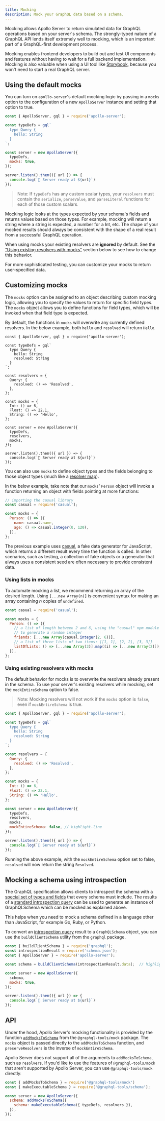 ```yaml
---
title: Mocking
description: Mock your GraphQL data based on a schema.
---
```


Mocking allows Apollo Server to return simulated data for GraphQL operations based on your server's schema. The strongly-typed nature of a GraphQL API lends itself extremely well to mocking, which is an important part of a GraphQL-first development process.  

Mocking enables frontend developers to build out and test UI components and features without having to wait for a full backend implementation. Mocking is also valuable when using a UI tool like [Storybook](https://storybook.js.org/), because you won't need to start a real GraphQL server.

## Using the default mocks

You can turn on `apollo-server`'s default mocking logic by passing in a `mocks` option to the configuration of a new `ApolloServer` instance and setting that option to true. 

```js
const { ApolloServer, gql } = require('apollo-server');

const typeDefs = gql`
  type Query {
    hello: String
  }
`;

const server = new ApolloServer({
  typeDefs,
  mocks: true,
});

server.listen().then(({ url }) => {
  console.log(`🚀 Server ready at ${url}`)
});
```

> Note: If `typeDefs` has any custom scalar types, your `resolvers` must contain the `serialize`, `parseValue`, and `parseLiteral` functions for each of those custom scalars.

Mocking logic looks at the types expected by your schema's fields and returns values based on those types. For example, mocking will return a string where a string is expected, a number for a Int, etc. The shape of your mocked results should always be consistent with the shape of a real result from a successful GraphQL operation.

When using mocks your existing resolvers are **ignored** by default. See the ["Using existing resolvers with mocks"](#using-existing-resolvers-with-mocks) section below to see how to change this behavior.

For more sophisticated testing, you can customize your mocks to return user-specified data.

## Customizing mocks

The `mocks` option can be assigned to an object describing custom mocking logic, allowing you to specify the values to return for specific field types. The `mocks` object allows you to define functions for field types, which will be invoked when that field type is expected. 

By default, the functions in `mocks` will overwrite any currently defined resolvers. In the below example, both `hello` and `resolved` will return `Hello`.

```js{16-20}
const { ApolloServer, gql } = require('apollo-server');

const typeDefs = gql`
  type Query {
    hello: String
    resolved: String
  }
`;

const resolvers = {
  Query: {
    resolved: () => 'Resolved',
  },
};

const mocks = {
  Int: () => 6,
  Float: () => 22.1,
  String: () => 'Hello',
};

const server = new ApolloServer({
  typeDefs,
  resolvers,
  mocks,
});

server.listen().then(({ url }) => {
  console.log(`🚀 Server ready at ${url}`)
});
```

You can also use `mocks` to define object types and the fields belonging to those object types (much like a [resolver map](../data/resolvers/#base-syntax)). 

In the below example, take note that our `mocks`' `Person` object will invoke a function returning an object with fields pointing at more functions:

```js
// importing the casual library 
const casual = require('casual');

const mocks = {
  Person: () => ({
    name: casual.name,
    age: () => casual.integer(0, 120),
  }),
};
```

The previous example uses [casual](https://github.com/boo1ean/casual), a fake data generator for JavaScript, which returns a different result every time the function is called. In other scenarios, such as testing, a collection of fake objects or a generator that always uses a consistent seed are often necessary to provide consistent data.

### Using lists in mocks

To automate mocking a list, we recommend returning an array of the desired length. Using `[...new Array(n)]` is convenient syntax for making an array containing *n* copies of `undefined`.

```js
const casual = require('casual');

const mocks = {
  Person: () => ({
    // a list of length between 2 and 6, using the "casual" npm module
    // to generate a random integer
    friends: [...new Array(casual.integer(2, 6))],
    // a list of three lists of two items: [[1, 1], [2, 2], [3, 3]]
    listOfLists: () => [...new Array(3)].map((i) => [...new Array(2)]),
  }),
};
```
### Using existing resolvers with mocks

The default behavior for mocks is to overwrite the resolvers already present in the schema. To use your server's existing resolvers while mocking, set the `mockEntireSchema` option to false.

> Note: Mocking resolvers will not work if the `mocks` option is `false`, even if `mockEntireSchema` is true.

```js
const { ApolloServer, gql } = require('apollo-server');

const typeDefs = gql`
  type Query {
    hello: String
    resolved: String
  }
`;

const resolvers = {
  Query: {
    resolved: () => 'Resolved',
  },
};

const mocks = {
  Int: () => 6,
  Float: () => 22.1,
  String: () => 'Hello',
};

const server = new ApolloServer({
  typeDefs,
  resolvers,
  mocks,
  mockEntireSchema: false, // highlight-line
});

server.listen().then(({ url }) => {
  console.log(`🚀 Server ready at ${url}`)
});
```

Running the above example, with the `mockEntireSchema` option set to false, `resolved` will now return the string `Resolved`.

## Mocking a schema using introspection

The GraphQL specification allows clients to introspect the schema with a [special set of types and fields](http://spec.graphql.org/October2021/#sec-Introspection) that every schema must include. The results of a [standard introspection query](https://github.com/graphql/graphql-js/blob/main/src/utilities/getIntrospectionQuery.ts) can be used to generate an instance of GraphQLSchema which can be mocked as explained above.

This helps when you need to mock a schema defined in a language other than JavaScript, for example Go, Ruby, or Python.

To convert an [introspection query](https://github.com/graphql/graphql-js/blob/main/src/utilities/getIntrospectionQuery.ts) result to a `GraphQLSchema` object, you can use the `buildClientSchema` utility from the `graphql` package.

```js
const { buildClientSchema } = require('graphql');
const introspectionResult = require('schema.json');
const { ApolloServer } = require('apollo-server');

const schema = buildClientSchema(introspectionResult.data);  // highlight-line

const server = new ApolloServer({
  schema,
  mocks: true,
});

server.listen().then(({ url }) => {
  console.log(`🚀 Server ready at ${url}`)
});
```

## API

Under the hood, Apollo Server's mocking functionality is provided by the function [`addMocksToSchema`](https://www.graphql-tools.com/docs/mocking/) from the `@graphql-tools/mock` package. The `mocks` object is passed directly to the `addMocksToSchema` function, and `preserveResolvers` is the inverse of `mockEntireSchema`.

Apollo Server does not support all of the arguments to `addMocksToSchema`, such as `resolvers`. If you'd like to use the features of `@graphql-tools/mock` that aren't supported by Apollo Server, you can use `@graphql-tools/mock` directly:

```js
const { addMocksToSchema } = require('@graphql-tools/mock')
const { makeExecutableSchema } = require('@graphql-tools/schema');

const server = new ApolloServer({
  schema: addMocksToSchema({
    schema: makeExecutableSchema({ typeDefs, resolvers }),
  }),
});
```
